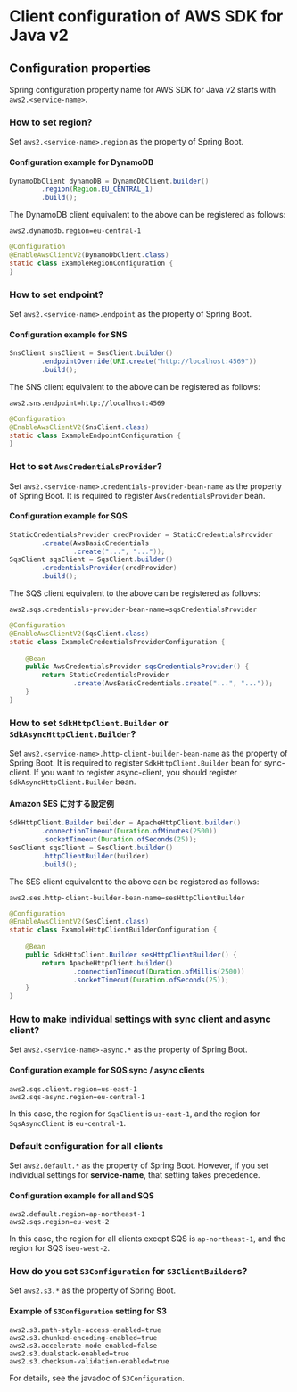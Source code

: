 # Client configuration of AWS SDK for Java v2

## Configuration properties

Spring configuration property name for AWS SDK for Java v2 starts with `aws2.<service-name>`.

### How to set region?

Set `aws2.<service-name>.region` as the property of Spring Boot.

#### Configuration example for DynamoDB

```java
DynamoDbClient dynamoDB = DynamoDbClient.builder()
		.region(Region.EU_CENTRAL_1)
		.build();
```

The DynamoDB client equivalent to the above can be registered as follows:

```properties
aws2.dynamodb.region=eu-central-1
```

```java
@Configuration
@EnableAwsClientV2(DynamoDbClient.class)
static class ExampleRegionConfiguration {
}
```


### How to set endpoint?

Set `aws2.<service-name>.endpoint` as the property of Spring Boot.

#### Configuration example for SNS

```java
SnsClient snsClient = SnsClient.builder()
		.endpointOverride(URI.create("http://localhost:4569"))
		.build();
```

The SNS client equivalent to the above can be registered as follows:

```properties
aws2.sns.endpoint=http://localhost:4569
```

```java
@Configuration
@EnableAwsClientV2(SnsClient.class)
static class ExampleEndpointConfiguration {
}
```


### Hot to set `AwsCredentialsProvider`?

Set `aws2.<service-name>.credentials-provider-bean-name` as the property of Spring Boot.
It is required to register `AwsCredentialsProvider` bean. 

#### Configuration example for SQS

```java
StaticCredentialsProvider credProvider = StaticCredentialsProvider
		.create(AwsBasicCredentials
				.create("...", "..."));
SqsClient sqsClient = SqsClient.builder()
		.credentialsProvider(credProvider)
		.build();
```

The SQS client equivalent to the above can be registered as follows:

```properties
aws2.sqs.credentials-provider-bean-name=sqsCredentialsProvider
```

```java
@Configuration
@EnableAwsClientV2(SqsClient.class)
static class ExampleCredentialsProviderConfiguration {
	
	@Bean
	public AwsCredentialsProvider sqsCredentialsProvider() {
		return StaticCredentialsProvider
				.create(AwsBasicCredentials.create("...", "..."));
	}
}
```

### How to set `SdkHttpClient.Builder` or `SdkAsyncHttpClient.Builder`?

Set `aws2.<service-name>.http-client-builder-bean-name` as the property of Spring Boot.
It is required to register `SdkHttpClient.Builder` bean for sync-client.
If you want to register async-client, you should register `SdkAsyncHttpClient.Builder` bean.

#### Amazon SES に対する設定例

```java
SdkHttpClient.Builder builder = ApacheHttpClient.builder()
		.connectionTimeout(Duration.ofMinutes(2500))
		.socketTimeout(Duration.ofSeconds(25));
SesClient sqsClient = SesClient.builder()
		.httpClientBuilder(builder)
		.build();
```

The SES client equivalent to the above can be registered as follows:

```properties
aws2.ses.http-client-builder-bean-name=sesHttpClientBuilder
```

```java
@Configuration
@EnableAwsClientV2(SesClient.class)
static class ExampleHttpClientBuilderConfiguration {
	
	@Bean
	public SdkHttpClient.Builder sesHttpClientBuilder() {
		return ApacheHttpClient.builder()
				.connectionTimeout(Duration.ofMillis(2500))
				.socketTimeout(Duration.ofSeconds(25));
	}
}
```
 
 
### How to make individual settings with sync client and async client?

Set `aws2.<service-name>-async.*` as the property of Spring Boot.

#### Configuration example for SQS sync / async clients

```properties
aws2.sqs.client.region=us-east-1
aws2.sqs-async.region=eu-central-1
```

In this case, the region for `SqsClient` is `us-east-1`,
and the region for `SqsAsyncClient` is `eu-central-1`.

### Default configuration for all clients

Set `aws2.default.*` as the property of Spring Boot.
However, if you set individual settings for **service-name**, that setting takes precedence.

#### Configuration example for all and SQS

```properties
aws2.default.region=ap-northeast-1
aws2.sqs.region=eu-west-2
```

In this case, the region for all clients except SQS is `ap-northeast-1`,
and the region for SQS is`eu-west-2`.

### How do you set `S3Configuration` for `S3ClientBuilder`s?

Set `aws2.s3.*` as the property of Spring Boot.

#### Example of `S3Configuration` setting for S3

```properties
aws2.s3.path-style-access-enabled=true
aws2.s3.chunked-encoding-enabled=true
aws2.s3.accelerate-mode-enabled=false
aws2.s3.dualstack-enabled=true
aws2.s3.checksum-validation-enabled=true
```

For details, see the javadoc of `S3Configuration`.
